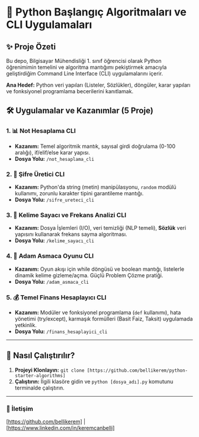# 🐍 Python Başlangıç Algoritmaları ve CLI Uygulamaları

## ✨ Proje Özeti
Bu depo, Bilgisayar Mühendisliği 1. sınıf öğrencisi olarak Python öğrenimimin temelini ve algoritma mantığımı pekiştirmek amacıyla geliştirdiğim Command Line Interface (CLI) uygulamalarını içerir.

**Ana Hedef:** Python veri yapıları (Listeler, Sözlükler), döngüler, karar yapıları ve fonksiyonel programlama becerilerini kanıtlamak.

## 🛠️ Uygulamalar ve Kazanımlar (5 Proje)

### 1. 📊 Not Hesaplama CLI
- **Kazanım:** Temel algoritmik mantık, sayısal girdi doğrulama (0-100 aralığı), if/elif/else karar yapısı.
- **Dosya Yolu:** `/not_hesaplama_cli`

### 2. 🔑 Şifre Üretici CLI
- **Kazanım:** Python'da string (metin) manipülasyonu, `random` modülü kullanımı, zorunlu karakter tipini garantileme mantığı.
- **Dosya Yolu:** `/sifre_ureteci_cli`

### 3. 💬 Kelime Sayacı ve Frekans Analizi CLI
- **Kazanım:** Dosya İşlemleri (I/O), veri temizliği (NLP temeli), **Sözlük** veri yapısını kullanarak frekans sayma algoritması.
- **Dosya Yolu:** `/kelime_sayacı_cli`

### 4. 🤠 Adam Asmaca Oyunu CLI
- **Kazanım:** Oyun akışı için while döngüsü ve boolean mantığı, listelerle dinamik kelime gizleme/açma. Güçlü Problem Çözme pratiği.
- **Dosya Yolu:** `/adam_asmaca_cli`

### 5. 💰 Temel Finans Hesaplayıcı CLI
- **Kazanım:** Modüler ve fonksiyonel programlama (`def` kullanımı), hata yönetimi (try/except), karmaşık formülleri (Basit Faiz, Taksit) uygulamada yetkinlik.
- **Dosya Yolu:** `/finans_hesaplayici_cli`

---

## 🚀 Nasıl Çalıştırılır?
1. **Projeyi Klonlayın:** `git clone [https://github.com/bellikerem/python-starter-algorithms]`
2. **Çalıştırın:** İlgili klasöre gidin ve `python [dosya_adı].py` komutunu terminalde çalıştırın.

---

### 🔗 İletişim
[https://github.com/bellikerem] | [https://www.linkedin.com/in/keremcanbelli]
